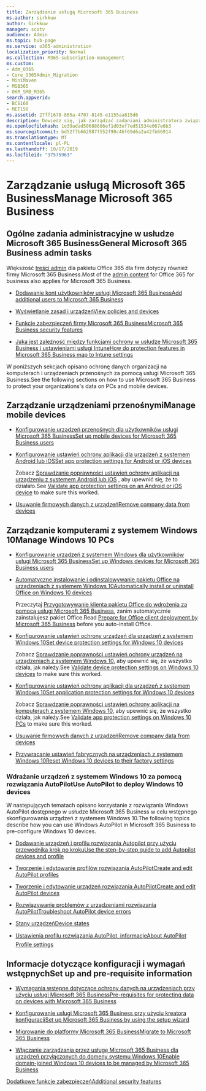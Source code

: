 ```yaml
---
title: Zarządzanie usługą Microsoft 365 Business
ms.author: sirkkuw
author: Sirkkuw
manager: scotv
audience: Admin
ms.topic: hub-page
ms.service: o365-administration
localization_priority: Normal
ms.collection: M365-subscription-management
ms.custom:
- Adm_O365
- Core_O365Admin_Migration
- MiniMaven
- MSB365
- OKR_SMB_M365
search.appverid:
- BCS160
- MET150
ms.assetid: 27ff1678-865a-4707-8145-e1155aa815d6
description: Dowiedz się, jak zarządzać zadaniami administratora związanymi z Microsoft 365 Business, urządzeniami mobilnymi, systemem Windows 10PCs i wieloma takimi zadaniami.
ms.openlocfilehash: 1e39adad50688686ef1d03ef7ed51534e067e6b3
ms.sourcegitcommit: bd52f7b662887f552f90c46f69d6a2a42fb66914
ms.translationtype: MT
ms.contentlocale: pl-PL
ms.lasthandoff: 10/17/2019
ms.locfileid: "37575963"
---
```

# <a name="manage-microsoft-365-business"></a><span data-ttu-id="b8090-103">Zarządzanie usługą Microsoft 365 Business</span><span class="sxs-lookup"><span data-stu-id="b8090-103">Manage Microsoft 365 Business</span></span>

## <a name="general-microsoft-365-business-admin-tasks"></a><span data-ttu-id="b8090-104">Ogólne zadania administracyjne w usłudze Microsoft 365 Business</span><span class="sxs-lookup"><span data-stu-id="b8090-104">General Microsoft 365 Business admin tasks</span></span>

<span data-ttu-id="b8090-105">Większość [treści admin](/Office365/Admin/admin-home.md) dla pakietu Office 365 dla firm dotyczy również firmy Microsoft 365 Business.</span><span class="sxs-lookup"><span data-stu-id="b8090-105">Most of the [admin content](/Office365/Admin/admin-home.md) for Office 365 for business also applies for Microsoft 365 Business.</span></span>

- [<span data-ttu-id="b8090-106">Dodawanie kont użytkowników usługi Microsoft 365 Business</span><span class="sxs-lookup"><span data-stu-id="b8090-106">Add additional users to Microsoft 365 Business</span></span>](add-users-m365b.md)
    
- [<span data-ttu-id="b8090-107">Wyświetlanie zasad i urządzeń</span><span class="sxs-lookup"><span data-stu-id="b8090-107">View policies and devices</span></span>](view-policies-and-devices.md)
    
- [<span data-ttu-id="b8090-108">Funkcje zabezpieczeń firmy Microsoft 365 Business</span><span class="sxs-lookup"><span data-stu-id="b8090-108">Microsoft 365 Business security features</span></span>](security-features.md)
    
- [<span data-ttu-id="b8090-109">Jaka jest zależność między funkcjami ochrony w usłudze Microsoft 365 Business i ustawieniami usługi Intune</span><span class="sxs-lookup"><span data-stu-id="b8090-109">How do protection features in Microsoft 365 Business map to Intune settings</span></span>](map-protection-features-to-intune-settings.md)
    
<span data-ttu-id="b8090-110">W poniższych sekcjach opisano ochronę danych organizacji na komputerach i urządzeniach przenośnych za pomocą usługi Microsoft 365 Business.</span><span class="sxs-lookup"><span data-stu-id="b8090-110">See the following sections on how to use Microsoft 365 Business to protect your organizations's data on PCs and mobile devices.</span></span>
  
## <a name="manage-mobile-devices"></a><span data-ttu-id="b8090-111">Zarządzanie urządzeniami przenośnymi</span><span class="sxs-lookup"><span data-stu-id="b8090-111">Manage mobile devices</span></span>

- [<span data-ttu-id="b8090-112">Konfigurowanie urządzeń przenośnych dla użytkowników usługi Microsoft 365 Business</span><span class="sxs-lookup"><span data-stu-id="b8090-112">Set up mobile devices for Microsoft 365 Business users</span></span>](set-up-mobile-devices.md)
    
- [<span data-ttu-id="b8090-113">Konfigurowanie ustawień ochrony aplikacji dla urządzeń z systemem Android lub iOS</span><span class="sxs-lookup"><span data-stu-id="b8090-113">Set app protection settings for Android or iOS devices</span></span>](app-protection-settings-for-android-and-ios.md)
    
    <span data-ttu-id="b8090-114">Zobacz [Sprawdzanie poprawności ustawień ochrony aplikacji na urządzeniu z systemem Android lub iOS](validate-settings-on-android-or-ios.md) , aby upewnić się, że to działało.</span><span class="sxs-lookup"><span data-stu-id="b8090-114">See [Validate app protection settings on an Android or iOS device](validate-settings-on-android-or-ios.md) to make sure this worked.</span></span> 
    
- [<span data-ttu-id="b8090-115">Usuwanie firmowych danych z urządzeń</span><span class="sxs-lookup"><span data-stu-id="b8090-115">Remove company data from devices</span></span>](remove-company-data.md)
    
## <a name="manage-windows-10-pcs"></a><span data-ttu-id="b8090-116">Zarządzanie komputerami z systemem Windows 10</span><span class="sxs-lookup"><span data-stu-id="b8090-116">Manage Windows 10 PCs</span></span>

- [<span data-ttu-id="b8090-117">Konfigurowanie urządzeń z systemem Windows dla użytkowników usługi Microsoft 365 Business</span><span class="sxs-lookup"><span data-stu-id="b8090-117">Set up Windows devices for Microsoft 365 Business users</span></span>](set-up-windows-devices.md)
    
- [<span data-ttu-id="b8090-118">Automatyczne instalowanie i odinstalowywanie pakietu Office na urządzeniach z systemem Windows 10</span><span class="sxs-lookup"><span data-stu-id="b8090-118">Automatically install or uninstall Office on Windows 10 devices</span></span>](auto-install-or-uninstall-office.md)
    
    <span data-ttu-id="b8090-119">Przeczytaj [Przygotowywanie klienta pakietu Office do wdrożenia za pomocą usługi Microsoft 365 Business](prepare-for-office-client-deployment.md), zanim automatycznie zainstalujesz pakiet Office.</span><span class="sxs-lookup"><span data-stu-id="b8090-119">Read [Prepare for Office client deployment by Microsoft 365 Business](prepare-for-office-client-deployment.md) before you auto-install Office.</span></span> 
    
- [<span data-ttu-id="b8090-120">Konfigurowanie ustawień ochrony urządzeń dla urządzeń z systemem Windows 10</span><span class="sxs-lookup"><span data-stu-id="b8090-120">Set device protection settings for Windows 10 devices</span></span>](protection-settings-for-windows-10-pcs.md)
    
    <span data-ttu-id="b8090-121">Zobacz [Sprawdzanie poprawności ustawień ochrony urządzeń na urządzeniach z systemem Windows 10](validate-settings-on-windows-10-pcs.md), aby upewnić się, że wszystko działa, jak należy.</span><span class="sxs-lookup"><span data-stu-id="b8090-121">See [Validate device protection settings on Windows 10 devices](validate-settings-on-windows-10-pcs.md) to make sure this worked.</span></span> 
    
- [<span data-ttu-id="b8090-122">Konfigurowanie ustawień ochrony aplikacji dla urządzeń z systemem Windows 10</span><span class="sxs-lookup"><span data-stu-id="b8090-122">Set application protection settings for Windows 10 devices</span></span>](protection-settings-for-windows-10-devices.md)
    
    <span data-ttu-id="b8090-123">Zobacz [Sprawdzanie poprawności ustawień ochrony aplikacji na komputerach z systemem Windows 10](validate-protection-settings-on-windows-10-pcs.md), aby upewnić się, że wszystko działa, jak należy.</span><span class="sxs-lookup"><span data-stu-id="b8090-123">See [Validate app protection settings on Windows 10 PCs](validate-protection-settings-on-windows-10-pcs.md) to make sure this worked.</span></span> 
    
- [<span data-ttu-id="b8090-124">Usuwanie firmowych danych z urządzeń</span><span class="sxs-lookup"><span data-stu-id="b8090-124">Remove company data from devices</span></span>](remove-company-data.md)
    
- [<span data-ttu-id="b8090-125">Przywracanie ustawień fabrycznych na urządzeniach z systemem Windows 10</span><span class="sxs-lookup"><span data-stu-id="b8090-125">Reset Windows 10 devices to their factory settings</span></span>](reset-devices-to-factory-settings.md)
    
### <a name="use-autopilot-to-deploy-windows-10-devices"></a><span data-ttu-id="b8090-126">Wdrażanie urządzeń z systemem Windows 10 za pomocą rozwiązania AutoPilot</span><span class="sxs-lookup"><span data-stu-id="b8090-126">Use AutoPilot to deploy Windows 10 devices</span></span>

<span data-ttu-id="b8090-127">W następujących tematach opisano korzystanie z rozwiązania Windows AutoPilot dostępnego w usłudze Microsoft 365 Business w celu wstępnego skonfigurowania urządzeń z systemem Windows 10.</span><span class="sxs-lookup"><span data-stu-id="b8090-127">The following topics describe how you can use Windows AutoPilot in Microsoft 365 Business to pre-configure Windows 10 devices.</span></span>
  
- [<span data-ttu-id="b8090-128">Dodawanie urządzeń i profilu rozwiązania Autopilot przy użyciu przewodnika krok po kroku</span><span class="sxs-lookup"><span data-stu-id="b8090-128">Use the step-by-step guide to add Autopilot devices and profile</span></span>](add-autopilot-devices-and-profile.md)
    
- [<span data-ttu-id="b8090-129">Tworzenie i edytowanie profilów rozwiązania AutoPilot</span><span class="sxs-lookup"><span data-stu-id="b8090-129">Create and edit AutoPilot profiles</span></span>](create-and-edit-autopilot-profiles.md)
    
- [<span data-ttu-id="b8090-130">Tworzenie i edytowanie urządzeń rozwiązania AutoPilot</span><span class="sxs-lookup"><span data-stu-id="b8090-130">Create and edit AutoPilot devices</span></span>](create-and-edit-autopilot-devices.md)
    
- [<span data-ttu-id="b8090-131">Rozwiązywanie problemów z urządzeniami rozwiązania AutoPilot</span><span class="sxs-lookup"><span data-stu-id="b8090-131">Troubleshoot AutoPilot device errors</span></span>](troubleshoot-autopilot-errors.md)
    
- [<span data-ttu-id="b8090-132">Stany urządzeń</span><span class="sxs-lookup"><span data-stu-id="b8090-132">Device states</span></span>](device-states.md)
    
- [<span data-ttu-id="b8090-133">Ustawienia profilu rozwiązania AutoPilot  informacje</span><span class="sxs-lookup"><span data-stu-id="b8090-133">About AutoPilot Profile settings</span></span>](autopilot-profile-settings.md)
    
## <a name="set-up-and-pre-requisite-information"></a><span data-ttu-id="b8090-134">Informacje dotyczące konfiguracji i wymagań wstępnych</span><span class="sxs-lookup"><span data-stu-id="b8090-134">Set up and pre-requisite information</span></span>

- [<span data-ttu-id="b8090-135">Wymagania wstępne dotyczące ochrony danych na urządzeniach przy użyciu usługi Microsoft 365 Business</span><span class="sxs-lookup"><span data-stu-id="b8090-135">Pre-requisites for protecting data on devices with Microsoft 365 Business</span></span>](pre-requisites-for-data-protection.md)
    
- [<span data-ttu-id="b8090-136">Konfigurowanie usługi Microsoft 365 Business przy użyciu kreatora konfiguracji</span><span class="sxs-lookup"><span data-stu-id="b8090-136">Set up Microsoft 365 Business by using the setup wizard</span></span>](set-up.md)
    
- [<span data-ttu-id="b8090-137">Migrowanie do platformy Microsoft 365 Business</span><span class="sxs-lookup"><span data-stu-id="b8090-137">Migrate to Microsoft 365 Business</span></span>](migrate-to-microsoft-365-business.md)
    
- [<span data-ttu-id="b8090-138">Włączanie zarządzania przez usługę Microsoft 365 Business dla urządzeń przyłączonych do domeny systemu Windows 10</span><span class="sxs-lookup"><span data-stu-id="b8090-138">Enable domain-joined Windows 10 devices to be managed by Microsoft 365 Business</span></span>](manage-windows-devices.md)
    
[<span data-ttu-id="b8090-139">Dodatkowe funkcje zabezpieczeń</span><span class="sxs-lookup"><span data-stu-id="b8090-139">Additional security features</span></span>](security-features.md#additional-security-features)
    

  

